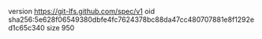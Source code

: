 version https://git-lfs.github.com/spec/v1
oid sha256:5e628f06549380dbfe4fc7624378bc88da47cc480707881e8f1292ed1c65c340
size 950
